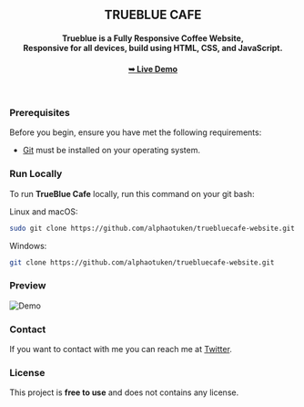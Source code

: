   <h2 align="center">TRUEBLUE CAFE</h2>

  <h4 align="center">Trueblue is a Fully Responsive Coffee Website, <br />Responsive for all devices, build using HTML, CSS, and JavaScript.</h4>

  <h4 align="center"><a href="https://alphaotuken.otuken.io/truebluecafe-website/"><strong>➥ Live Demo</strong></a></h4>

</div>

<br />

### Prerequisites

Before you begin, ensure you have met the following requirements:

* [Git](https://git-scm.com/downloads "Download Git") must be installed on your operating system.

### Run Locally

To run **TrueBlue Cafe** locally, run this command on your git bash:

Linux and macOS:

```bash
sudo git clone https://github.com/alphaotuken/truebluecafe-website.git
```

Windows:

```bash
git clone https://github.com/alphaotuken/truebluecafe-website.git
```

### Preview

![Demo](https://github.com/alphaotuken/TrueBlue-Cafe-Website/assets/100890340/0a0b4c26-e487-41d5-8a8f-85db16f7a40c)


### Contact

If you want to contact with me you can reach me at [Twitter](https://www.twitter.com/alphaotuken).

### License

This project is **free to use** and does not contains any license.
